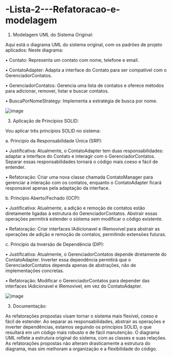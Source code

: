 # -Lista-2---Refatoracao-e-modelagem
1. Modelagem UML do Sistema Original:
   
Aqui está o diagrama UML do sistema original, com os padrões de projeto aplicados:
Neste diagrama:

•	Contato: Representa um contato com nome, telefone e email.

•	ContatoAdapter: Adapta a interface do Contato para ser compatível com o GerenciadorContatos.

•	GerenciadorContatos: Gerencia uma lista de contatos e oferece métodos para adicionar, remover, listar e buscar contatos.

•	BuscaPorNomeStrategy: Implementa a estratégia de busca por nome.

![image](https://github.com/uaielvis/-Lista-2---Refatora-o-e-modelagem/assets/86741536/60b2051b-f326-4a32-b9bc-4f1bd9ec950c)

3. Aplicação de Princípios SOLID:

Vou aplicar três princípios SOLID no sistema:

a. Princípio da Responsabilidade Única (SRP):

•	Justificativa: Atualmente, o ContatoAdapter tem duas responsabilidades: adaptar a interface do Contato e interagir com o GerenciadorContatos. Separar essas responsabilidades tornará o código mais coeso e fácil de entender.

•	Refatoração: Criar uma nova classe chamada ContatoManager para gerenciar a interação com os contatos, enquanto o ContatoAdapter ficará responsável apenas pela adaptação da interface.

b. Princípio Aberto/Fechado (OCP):

•	Justificativa: Atualmente, a adição e remoção de contatos estão diretamente ligadas à estrutura do GerenciadorContatos. Abstrair essas operações permitirá estender o sistema sem modificar o código existente.

•	Refatoração: Criar interfaces IAdicionavel e IRemovivel para abstrair as operações de adição e remoção de contatos, permitindo extensões futuras.

c. Princípio da Inversão de Dependência (DIP):

•	Justificativa: Atualmente, o GerenciadorContatos depende diretamente do ContatoAdapter. Inverter essa dependência permitirá que o GerenciadorContatos dependa apenas de abstrações, não de implementações concretas.

•	Refatoração: Modificar o GerenciadorContatos para depender das interfaces IAdicionavel e IRemovivel, em vez do ContatoAdapter.


 ![image](https://github.com/uaielvis/-Lista-2---Refatora-o-e-modelagem/assets/86741536/0489356b-d373-499f-8eaa-70be6542d09c)


3. Documentação:
   
As refatorações propostas visam tornar o sistema mais flexível, coeso e fácil de estender. Ao separar as responsabilidades, abstrair as operações e inverter dependências, estamos seguindo os princípios SOLID, o que resultará em um código mais robusto e de fácil manutenção.
O diagrama UML reflete a estrutura original do sistema, com as classes e suas relações. As refatorações propostas não alteram drasticamente a estrutura do diagrama, mas sim melhoram a organização e a flexibilidade do código.

